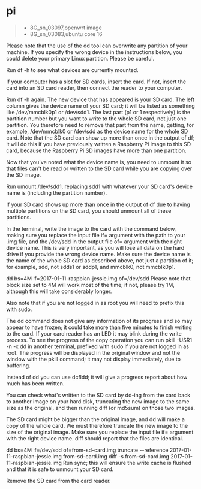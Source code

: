 # pi

> * 8G_sn_03097,openwrt image
> * 8G_sn_03083,ubuntu core 16

Please note that the use of the dd tool can overwrite any partition of your machine. If you specify the wrong device in the instructions below, you could delete your primary Linux partition. Please be careful.

Run df -h to see what devices are currently mounted.

If your computer has a slot for SD cards, insert the card. If not, insert the card into an SD card reader, then connect the reader to your computer.

Run df -h again. The new device that has appeared is your SD card. The left column gives the device name of your SD card; it will be listed as something like /dev/mmcblk0p1 or /dev/sdd1. The last part (p1 or  1 respectively) is the partition number but you want to write to the whole SD card, not just one partition. You therefore need to remove that part from the name, getting, for example, /dev/mmcblk0 or /dev/sdd as the device name for the whole SD card. Note that the SD card can show up more than once in the output of df; it will do this if you have previously written a Raspberry Pi image to this SD card, because the Raspberry Pi SD images have more than one partition.

Now that you've noted what the device name is, you need to unmount it so that files can't be read or written to the SD card while you are copying over the SD image.

Run umount /dev/sdd1, replacing sdd1 with whatever your SD card's device name is (including the partition number).

If your SD card shows up more than once in the output of df due to having multiple partitions on the SD card, you should unmount all of these partitions.

In the terminal, write the image to the card with the command below, making sure you replace the input file if= argument with the path to your .img file, and the /dev/sdd in the output file of= argument with the right device name. This is very important, as you will lose all data on the hard drive if you provide the wrong device name. Make sure the device name is the name of the whole SD card as described above, not just a partition of it; for example, sdd, not sdds1 or sddp1, and mmcblk0, not mmcblk0p1.

dd bs=4M if=2017-01-11-raspbian-jessie.img of=/dev/sdd
Please note that block size set to 4M will work most of the time; if not, please try 1M, although this will take considerably longer.

Also note that if you are not logged in as root you will need to prefix this with  sudo.

The dd command does not give any information of its progress and so may appear to have frozen; it could take more than five minutes to finish writing to the card. If your card reader has an LED it may blink during the write process. To see the progress of the copy operation you can run  pkill -USR1 -n -x dd in another terminal, prefixed with sudo if you are not logged in as root. The progress will be displayed in the original window and not the window with the pkill command; it may not display immediately, due to buffering.

Instead of dd you can use dcfldd; it will give a progress report about how much has been written.

You can check what's written to the SD card by dd-ing from the card back to another image on your hard disk, truncating the new image to the same size as the original, and then running diff (or md5sum) on those two images.

The SD card might be bigger than the original image, and dd will make a copy of the whole card. We must therefore truncate the new image to the size of the original image. Make sure you replace the input file if= argument with the right device name. diff should report that the files are identical.

dd bs=4M if=/dev/sdd of=from-sd-card.img
truncate --reference 2017-01-11-raspbian-jessie.img from-sd-card.img
diff -s from-sd-card.img 2017-01-11-raspbian-jessie.img
Run sync; this will ensure the write cache is flushed and that it is safe to unmount your SD card.

Remove the SD card from the card reader.
